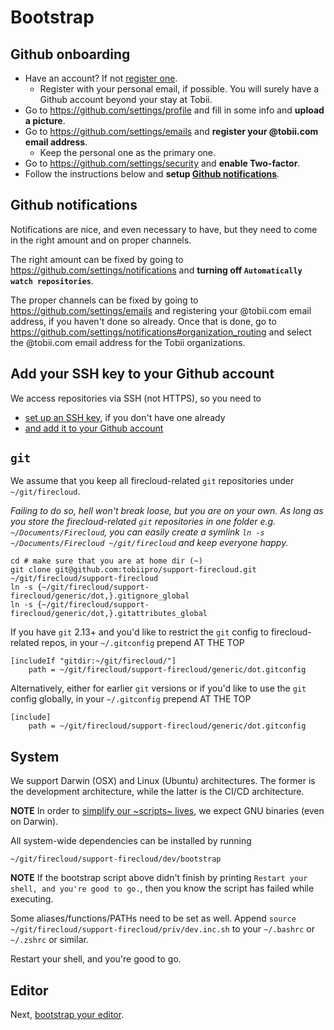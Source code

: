 # Bootstrap

## Github onboarding

* Have an account? If not [register one](https://github.com/join).
  * Register with your personal email, if possible. You will surely have a Github account beyond your stay at Tobii.
* Go to https://github.com/settings/profile and fill in some info and **upload a picture**.
* Go to https://github.com/settings/emails and **register your @tobii.com email address**.
  * Keep the personal one as the primary one.
* Go to https://github.com/settings/security and **enable Two-factor**.
* Follow the instructions below and **setup [Github notifications](#github-notifications)**.


## Github notifications

Notifications are nice, and even necessary to have,
but they need to come in the right amount and on proper channels.

The right amount can be fixed by going to https://github.com/settings/notifications
and **turning off `Automatically watch repositories`**.

The proper channels can be fixed by going to https://github.com/settings/emails
and registering your @tobii.com email address, if you haven't done so already.
Once that is done, go to https://github.com/settings/notifications#organization_routing
and select the @tobii.com email address for the Tobii organizations.


## Add your SSH key to your Github account

We access repositories via SSH (not HTTPS), so you need to

* [set up an SSH key](https://help.github.com/enterprise/2.15/user/articles/generating-a-new-ssh-key-and-adding-it-to-the-ssh-agent/), if you don't have one already
* [and add it to your Github account](https://help.github.com/enterprise/2.15/user/articles/adding-a-new-ssh-key-to-your-github-account/)


## `git`

We assume that you keep all firecloud-related `git` repositories under `~/git/firecloud`.

*Failing to do so, hell won't break loose, but you are on your own.
As long as you store the firecloud-related `git` repositories in one folder e.g. `~/Documents/Firecloud`,
you can easily create a symlink `ln -s ~/Documents/Firecloud ~/git/firecloud` and keep everyone happy.*


```shell
cd # make sure that you are at home dir (~)
git clone git@github.com:tobiipro/support-firecloud.git ~/git/firecloud/support-firecloud
ln -s {~/git/firecloud/support-firecloud/generic/dot,}.gitignore_global
ln -s {~/git/firecloud/support-firecloud/generic/dot,}.gitattributes_global
```

If you have `git` 2.13+ and you'd like to restrict the `git` config to firecloud-related repos,
in your `~/.gitconfig` prepend AT THE TOP

```
[includeIf "gitdir:~/git/firecloud/"]
    path = ~/git/firecloud/support-firecloud/generic/dot.gitconfig
```

Alternatively, either for earlier `git` versions or if you'd like to use the `git` config globally,
in your `~/.gitconfig` prepend AT THE TOP

```
[include]
    path = ~/git/firecloud/support-firecloud/generic/dot.gitconfig
```

## System

We support Darwin (OSX) and Linux (Ubuntu) architectures.
The former is the development architecture, while the latter is the CI/CD architecture.

**NOTE** In order to [simplify our ~scripts~ lives](https://ponderthebits.com/2017/01/know-your-tools-linux-gnu-vs-mac-bsd-command-line-utilities-grep-strings-sed-and-find/),
we expect GNU binaries (even on Darwin).

All system-wide dependencies can be installed by running

```shell
~/git/firecloud/support-firecloud/dev/bootstrap
```

**NOTE** If the bootstrap script above didn't finish by printing `Restart your shell, and you're good to go.`,
then you know the script has failed while executing.

Some aliases/functions/PATHs need to be set as well.
Append `source ~/git/firecloud/support-firecloud/priv/dev.inc.sh` to your `~/.bashrc` or `~/.zshrc` or similar.

Restart your shell, and you're good to go.


## Editor

Next, [bootstrap your editor](bootstrap-your-editor.md).

